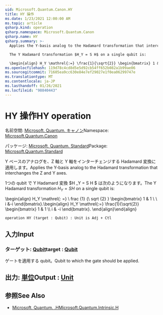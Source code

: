 ```yaml
---
uid: Microsoft.Quantum.Canon.HY
title: HY 操作
ms.date: 1/23/2021 12:00:00 AM
ms.topic: article
qsharp.kind: operation
qsharp.namespace: Microsoft.Quantum.Canon
qsharp.name: HY
qsharp.summary: >-
  Applies the Y-basis analog to the Hadamard transformation that interchanges the Z and Y axes.

  The Y Hadamard transformation $H_Y = S H$ on a single qubit is:

  \begin{align} H_Y \mathrel{:=} \frac{1}{\sqrt{2}} \begin{bmatrix} 1 & 1 \\\\ i & -i \end{bmatrix}. \end{align}
ms.openlocfilehash: 119d78c4cd8d5e5d92cb54ff652b082a1b99ae06
ms.sourcegitcommit: 71605ea9cc630e84e7ef29027e1f0ea06299747e
ms.translationtype: MT
ms.contentlocale: ja-JP
ms.lasthandoff: 01/26/2021
ms.locfileid: "98840443"
---
```

# <a name="hy-operation"></a><span data-ttu-id="94bef-102">HY 操作</span><span class="sxs-lookup"><span data-stu-id="94bef-102">HY operation</span></span>

<span data-ttu-id="94bef-103">名前空間: [Microsoft. Quantum. キャノン](xref:Microsoft.Quantum.Canon)</span><span class="sxs-lookup"><span data-stu-id="94bef-103">Namespace: [Microsoft.Quantum.Canon](xref:Microsoft.Quantum.Canon)</span></span>

<span data-ttu-id="94bef-104">パッケージ: [Microsoft. Quantum. Standard](https://nuget.org/packages/Microsoft.Quantum.Standard)</span><span class="sxs-lookup"><span data-stu-id="94bef-104">Package: [Microsoft.Quantum.Standard](https://nuget.org/packages/Microsoft.Quantum.Standard)</span></span>


<span data-ttu-id="94bef-105">Y ベースのアナログを、Z 軸と Y 軸をインターチェンジする Hadamard 変換に適用します。</span><span class="sxs-lookup"><span data-stu-id="94bef-105">Applies the Y-basis analog to the Hadamard transformation that interchanges the Z and Y axes.</span></span>

<span data-ttu-id="94bef-106">1つの qubit で Y Hadamard 変換 $H _Y = S H $ は次のようになります。</span><span class="sxs-lookup"><span data-stu-id="94bef-106">The Y Hadamard transformation $H_Y = S H$ on a single qubit is:</span></span>

<span data-ttu-id="94bef-107">\begin{align} H_Y \mathrel{: =} \ frac {1} {\ sqrt {2} } \begin{bmatrix} 1 & 1 \\ \\ i &-i \end{bmatrix}.</span><span class="sxs-lookup"><span data-stu-id="94bef-107">\begin{align} H_Y \mathrel{:=} \frac{1}{\sqrt{2}} \begin{bmatrix} 1 & 1 \\\\ i & -i \end{bmatrix}.</span></span>
<span data-ttu-id="94bef-108">\end{align}</span><span class="sxs-lookup"><span data-stu-id="94bef-108">\end{align}</span></span>

```qsharp
operation HY (target : Qubit) : Unit is Adj + Ctl
```


## <a name="input"></a><span data-ttu-id="94bef-109">入力</span><span class="sxs-lookup"><span data-stu-id="94bef-109">Input</span></span>

### <a name="target--qubit"></a><span data-ttu-id="94bef-110">ターゲット: [Qubit](xref:microsoft.quantum.lang-ref.qubit)</span><span class="sxs-lookup"><span data-stu-id="94bef-110">target : [Qubit](xref:microsoft.quantum.lang-ref.qubit)</span></span>

<span data-ttu-id="94bef-111">ゲートを適用する qubit。</span><span class="sxs-lookup"><span data-stu-id="94bef-111">Qubit to which the gate should be applied.</span></span>



## <a name="output--unit"></a><span data-ttu-id="94bef-112">出力: [単位](xref:microsoft.quantum.lang-ref.unit)</span><span class="sxs-lookup"><span data-stu-id="94bef-112">Output : [Unit](xref:microsoft.quantum.lang-ref.unit)</span></span>



## <a name="see-also"></a><span data-ttu-id="94bef-113">参照</span><span class="sxs-lookup"><span data-stu-id="94bef-113">See Also</span></span>

- [<span data-ttu-id="94bef-114">Microsoft. Quantum. .H</span><span class="sxs-lookup"><span data-stu-id="94bef-114">Microsoft.Quantum.Intrinsic.H</span></span>](xref:Microsoft.Quantum.Intrinsic.H)